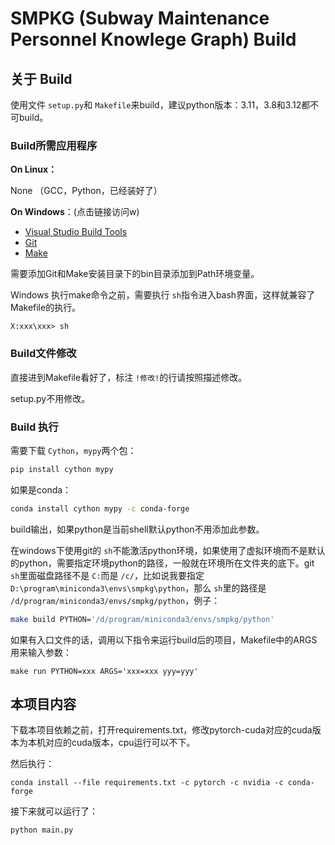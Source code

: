 # SMPKG (Subway Maintenance Personnel Knowlege Graph) Build

## 关于 Build

使用文件 `setup.py`和 `Makefile`来build，建议python版本：3.11，3.8和3.12都不可build。

### Build所需应用程序

**On Linux：**

None （GCC，Python，已经装好了）

**On Windows**：(点击链接访问w)

- [Visual Studio Build Tools](https://visualstudio.microsoft.com/zh-hant/visual-cpp-build-tools)
- [Git](https://git-scm.com/downloads)
- [Make](https://gnuwin32.sourceforge.net/downlinks/make.php)

需要添加Git和Make安装目录下的bin目录添加到Path环境变量。

Windows 执行make命令之前，需要执行 `sh`指令进入bash界面，这样就兼容了Makefile的执行。

```cmd.exe
X:xxx\xxx> sh
```

### Build文件修改

直接进到Makefile看好了，标注 `!修改!`的行请按照描述修改。

setup.py不用修改。

### Build 执行

需要下载 `Cython`，`mypy`两个包：

```bash
pip install cython mypy
```

如果是conda：

```bash
conda install cython mypy -c conda-forge
```

build输出，如果python是当前shell默认python不用添加此参数。

在windows下使用git的 `sh`不能激活python环境，如果使用了虚拟环境而不是默认的python，需要指定环境python的路径，一般就在环境所在文件夹的底下。git `sh`里面磁盘路径不是 `C:`而是 `/c/`，比如说我要指定 `D:\program\miniconda3\envs\smpkg\python`，那么 `sh`里的路径是 `/d/program/miniconda3/envs/smpkg/python`，例子：

```bash
make build PYTHON='/d/program/miniconda3/envs/smpkg/python'
```

如果有入口文件的话，调用以下指令来运行build后的项目，Makefile中的ARGS用来输入参数：

```
make run PYTHON=xxx ARGS='xxx=xxx yyy=yyy'
```

## 本项目内容

下载本项目依赖之前，打开requirements.txt，修改pytorch-cuda对应的cuda版本为本机对应的cuda版本，cpu运行可以不下。

然后执行：

```shell
conda install --file requirements.txt -c pytorch -c nvidia -c conda-forge
```

接下来就可以运行了：

```bash
python main.py
```
